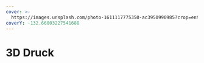```yaml
---
cover: >-
  https://images.unsplash.com/photo-1611117775350-ac3950990985?crop=entropy&cs=tinysrgb&fm=jpg&ixid=MnwxOTcwMjR8MHwxfHNlYXJjaHwyfHwzZCUyMHByaW50fGVufDB8fHx8MTY2NTM5MjU5OQ&ixlib=rb-1.2.1&q=80
coverY: -132.66003227541688
---
```


# 3D Druck

